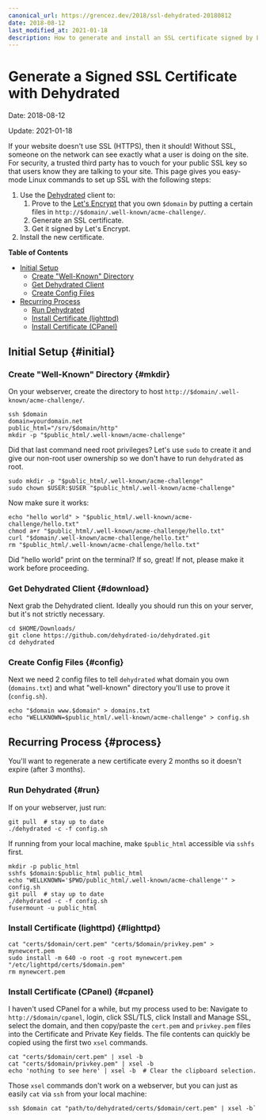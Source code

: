 ```yaml
---
canonical_url: https://grencez.dev/2018/ssl-dehydrated-20180812
date: 2018-08-12
last_modified_at: 2021-01-18
description: How to generate and install an SSL certificate signed by Let's Encrypt.
---
```


# Generate a Signed SSL Certificate with Dehydrated

Date: 2018-08-12

Update: 2021-01-18

If your website doesn't use SSL (HTTPS), then it should!
Without SSL, someone on the network can see exactly what a user is doing on the site.
For security, a trusted third party has to vouch for your public SSL key so that users know they are talking to your site.
This page gives you easy-mode Linux commands to set up SSL with the following steps:

1. Use the [Dehydrated](https://dehydrated.io) client to:
   1. Prove to the [Let's Encrypt](https://letsencrypt.org) that you own `$domain` by putting a certain files in `http://$domain/.well-known/acme-challenge/`.
   1. Generate an SSL certificate.
   1. Get it signed by Let's Encrypt.
1. Install the new certificate.

**Table of Contents**

- [Initial Setup](#initial)
  - [Create "Well-Known" Directory](#mkdir)
  - [Get Dehydrated Client](#download)
  - [Create Config Files](#config)
- [Recurring Process](#process)
  - [Run Dehydrated](#run)
  - [Install Certificate (lighttpd)](#lighttpd)
  - [Install Certificate (CPanel)](#cpanel)

## Initial Setup {#initial}

### Create "Well-Known" Directory {#mkdir}

On your webserver, create the directory to host `http://$domain/.well-known/acme-challenge/`.

```shell
ssh $domain
domain=yourdomain.net
public_html="/srv/$domain/http"
mkdir -p "$public_html/.well-known/acme-challenge"
```

Did that last command need root privileges?
Let's use `sudo` to create it and give our non-root user ownership so we don't have to run `dehydrated` as root.

```shell
sudo mkdir -p "$public_html/.well-known/acme-challenge"
sudo chown $USER:$USER "$public_html/.well-known/acme-challenge"
```

Now make sure it works:

```shell
echo "hello world" > "$public_html/.well-known/acme-challenge/hello.txt"
chmod a+r "$public_html/.well-known/acme-challenge/hello.txt"
curl "$domain/.well-known/acme-challenge/hello.txt"
rm "$public_html/.well-known/acme-challenge/hello.txt"
```

Did "hello world" print on the terminal?
If so, great!
If not, please make it work before proceeding.

### Get Dehydrated Client {#download}

Next grab the Dehydrated client.
Ideally you should run this on your server, but it's not strictly necessary.

```shell
cd $HOME/Downloads/
git clone https://github.com/dehydrated-io/dehydrated.git
cd dehydrated
```

### Create Config Files {#config}

Next we need 2 config files to tell `dehydrated` what domain you own (`domains.txt`) and what "well-known" directory you'll use to prove it (`config.sh`).

```shell
echo "$domain www.$domain" > domains.txt
echo "WELLKNOWN=$public_html/.well-known/acme-challenge" > config.sh
```

## Recurring Process {#process}

You'll want to regenerate a new certificate every 2 months so it doesn't expire (after 3 months).

### Run Dehydrated {#run}

If on your webserver, just run:

```shell
git pull  # stay up to date
./dehydrated -c -f config.sh
```

If running from your local machine, make `$public_html` accessible via `sshfs` first.

```shell
mkdir -p public_html
sshfs $domain:$public_html public_html
echo "WELLKNOWN='$PWD/public_html/.well-known/acme-challenge'" > config.sh
git pull  # stay up to date
./dehydrated -c -f config.sh
fusermount -u public_html
```

### Install Certificate (lighttpd) {#lighttpd}

```shell
cat "certs/$domain/cert.pem" "certs/$domain/privkey.pem" > mynewcert.pem
sudo install -m 640 -o root -g root mynewcert.pem "/etc/lighttpd/certs/$domain.pem"
rm mynewcert.pem
```

### Install Certificate (CPanel) {#cpanel}

I haven't used CPanel for a while, but my process used to be:
Navigate to `http://$domain/cpanel`, login, click SSL/TLS, click Install and Manage SSL, select the domain, and then copy/paste the `cert.pem` and `privkey.pem` files into the Certificate and Private Key fields.
The file contents can quickly be copied using the first two `xsel` commands.

```shell
cat "certs/$domain/cert.pem" | xsel -b
cat "certs/$domain/privkey.pem" | xsel -b
echo 'nothing to see here' | xsel -b  # Clear the clipboard selection.
```

Those `xsel` commands don't work on a webserver, but you can just as easily `cat` via `ssh` from your local machine:

```shell
ssh $domain cat "path/to/dehydrated/certs/$domain/cert.pem" | xsel -b`
```
